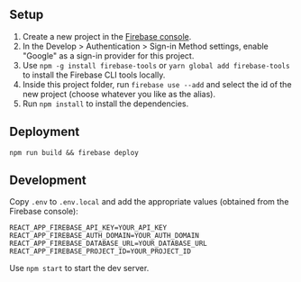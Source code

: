 ## Setup

1. Create a new project in the [Firebase console](https://console.firebase.google.com/).
1. In the Develop > Authentication > Sign-in Method settings, enable "Google" as a sign-in provider for this project.
1. Use `npm -g install firebase-tools` or `yarn global add firebase-tools` to install the Firebase CLI tools locally.
1. Inside this project folder, run `firebase use --add` and select the id of the new project (choose whatever you like as the alias).
1. Run `npm install` to install the dependencies.

## Deployment

`npm run build && firebase deploy`

## Development

Copy `.env` to `.env.local` and add the appropriate values (obtained from the Firebase console):

```
REACT_APP_FIREBASE_API_KEY=YOUR_API_KEY
REACT_APP_FIREBASE_AUTH_DOMAIN=YOUR_AUTH_DOMAIN
REACT_APP_FIREBASE_DATABASE_URL=YOUR_DATABASE_URL
REACT_APP_FIREBASE_PROJECT_ID=YOUR_PROJECT_ID
```

Use `npm start` to start the dev server.
